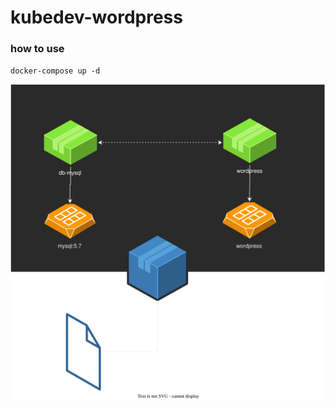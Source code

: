 # kubedev-wordpress

### how to use

``docker-compose up -d``

![doc](https://raw.githubusercontent.com/felipeschirmann/kubedev-wordpress/main/images/wordpress.drawio.svg)
